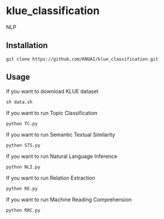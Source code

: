 # klue_classification
NLP
## Installation
```
git clone https://github.com/KNUAI/klue_classification.git
```
## Usage
If you want to download KLUE dataset
```
sh data.sh
```

If you want to run Topic Classification
```
python TC.py
```

If you want to run Semantic Textual Similarity
```
python STS.py
```

If you want to run Natural Language Inference
```
python NLI.py
```

If you want to run Relation Extraction
```
python RE.py
```

If you want to run Machine Reading Comprehension
```
python RRC.py
```
